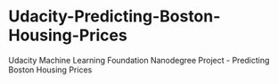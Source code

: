# Udacity-Predicting-Boston-Housing-Prices
Udacity Machine Learning Foundation Nanodegree Project - Predicting Boston Housing Prices
